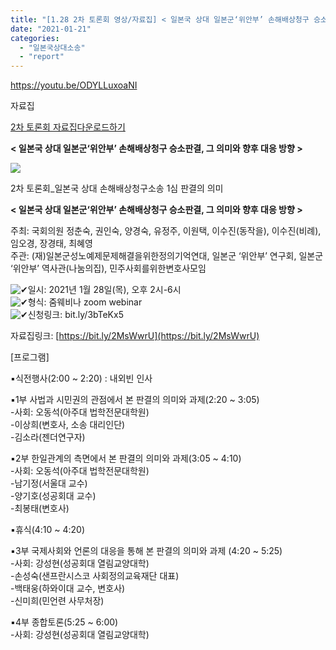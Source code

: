 ```yaml
---
title: "[1.28 2차 토론회 영상/자료집] < 일본국 상대 일본군‘위안부’ 손해배상청구 승소판결, 그 의미와 향후 대응 방향 >"
date: "2021-01-21"
categories: 
  - "일본국상대소송"
  - "report"
---
```


https://youtu.be/ODYLLuxoaNI

자료집

[2차 토론회 자료집](https://womenandwar.net/kr/wp-content/uploads/2021/01/2차-토론회-자료집.pdf)[다운로드하기](https://womenandwar.net/kr/wp-content/uploads/2021/01/2차-토론회-자료집.pdf)

**< 일본국 상대 일본군‘위안부’ 손해배상청구 승소판결, 그 의미와 향후 대응 방향 >**

![](https://womenandwar.net/kr/wp-content/uploads/2021/01/웹자보2차토론회_최종-724x1024.jpg)

2차 토론회\_일본국 상대 손해배상청구소송 1심 판결의 의미

**< 일본국 상대 일본군‘위안부’ 손해배상청구 승소판결, 그 의미와 향후 대응 방향 >**

주최: 국회의원 정춘숙, 권인숙, 양경숙, 유정주, 이원택, 이수진(동작을), 이수진(비례), 임오경, 장경태, 최혜영  
주관: (재)일본군성노예제문제해결을위한정의기억연대, 일본군 ‘위안부’ 연구회, 일본군 ‘위안부’ 역사관(나눔의집), 민주사회를위한변호사모임

![✔](https://static.xx.fbcdn.net/images/emoji.php/v9/t51/1/16/2714.png)일시: 2021년 1월 28일(목), 오후 2시-6시  
![✔](https://static.xx.fbcdn.net/images/emoji.php/v9/t51/1/16/2714.png)형식: 줌웨비나 zoom webinar  
![✔](https://static.xx.fbcdn.net/images/emoji.php/v9/t51/1/16/2714.png)신청링크: bit.ly/3bTeKx5

자료집링크: [https://bit.ly/2MsWwrU](https://bit.ly/2MsWwrU)

\[프로그램\]

▪식전행사(2:00 ~ 2:20) : 내외빈 인사

▪1부 사법과 시민권의 관점에서 본 판결의 의미와 과제(2:20 ~ 3:05)  
\-사회: 오동석(아주대 법학전문대학원)  
\-이상희(변호사, 소송 대리인단)  
\-김소라(젠더연구자)

▪2부 한일관계의 측면에서 본 판결의 의미와 과제(3:05 ~ 4:10)  
\-사회: 오동석(아주대 법학전문대학원)  
\-남기정(서울대 교수)  
\-양기호(성공회대 교수)  
\-최봉태(변호사)

▪휴식(4:10 ~ 4:20)

▪3부 국제사회와 언론의 대응을 통해 본 판결의 의미와 과제 (4:20 ~ 5:25)  
\-사회: 강성현(성공회대 열림교양대학)  
\-손성숙(샌프란시스코 사회정의교육재단 대표)  
\-백태웅(하와이대 교수, 변호사)  
\-신미희(민언련 사무처장)

▪4부 종합토론(5:25 ~ 6:00)  
\-사회: 강성현(성공회대 열림교양대학)
